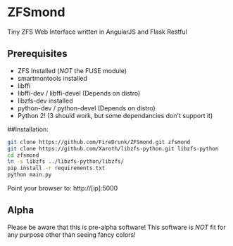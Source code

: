 # ZFSmond
Tiny ZFS Web Interface written in AngularJS and Flask Restful

## Prerequisites
* ZFS Installed (*NOT* the FUSE module)
* smartmontools installed
* libffi
* libffi-dev / libffi-devel (Depends on distro)
* libzfs-dev installed
* python-dev / python-devel (Depends on distro)
* Python 2! (3 should work, but some dependancies don't support it)

##Installation:

```bash
git clone https://github.com/FireDrunk/ZFSmond.git zfsmond
git clone https://github.com/Xaroth/libzfs-python.git libzfs-python
cd zfsmond
ln -s libzfs ../libzfs-python/libzfs/
pip install -r requirements.txt
python main.py
```
Point your browser to: http://[ip]:5000

## Alpha
Please be aware that this is pre-alpha software!
This software is *NOT* fit for any purpose other than seeing fancy colors!
